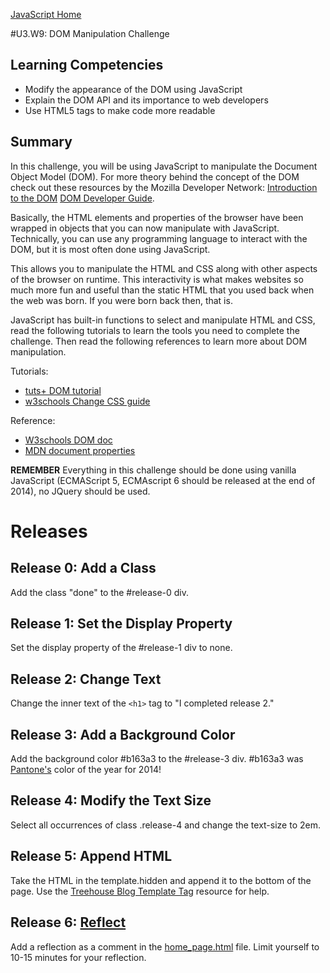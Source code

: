 [JavaScript Home](../)

#U3.W9: DOM Manipulation Challenge

## Learning Competencies
- Modify the appearance of the DOM using JavaScript
- Explain the DOM API and its importance to web developers
- Use HTML5 tags to make code more readable

## Summary

In this challenge, you will be using JavaScript to manipulate the Document Object Model (DOM). For more theory behind the concept of the DOM check out these resources by the Mozilla Developer Network: [Introduction to the DOM](https://developer.mozilla.org/en-US/docs/Web/API/Document_Object_Model/Introduction) [DOM Developer Guide](https://developer.mozilla.org/en-US/docs/Web/Guide/API/DOM).

Basically, the HTML elements and properties of the browser have been wrapped in objects that you can now manipulate with JavaScript. Technically, you can use any programming language to interact with the DOM, but it is most often done using JavaScript.

This allows you to manipulate the HTML and CSS along with other aspects of the browser on runtime. This interactivity is what makes websites so much more fun and useful than the static HTML that you used back when the web was born. If you were born back then, that is.

JavaScript has built-in functions to select and manipulate HTML and CSS, read the following tutorials to learn the tools you need to complete the challenge. Then read the following references to learn more about DOM manipulation.

Tutorials:
- [tuts+ DOM tutorial](http://code.tutsplus.com/tutorials/javascript-and-the-dom-series-lesson-1--net-3134)
- [w3schools Change CSS guide](http://www.w3schools.com/js/js_htmldom_css.asp)

Reference:
- [W3schools DOM doc](http://www.w3schools.com/jsref/dom_obj_document.asp)
- [MDN document properties](https://developer.mozilla.org/en-US/docs/Web/API/document)

**REMEMBER** Everything in this challenge should be done using vanilla JavaScript (ECMAScript 5, ECMAscript 6 should be released at the end of 2014), no JQuery should be used.

# Releases

## Release 0: Add a Class

Add the class "done" to the #release-0 div.

## Release 1: Set the Display Property

Set the display property of the #release-1 div to none.

## Release 2: Change Text

Change the inner text of the `<h1>` tag to "I completed release 2."

## Release 3: Add a Background Color

Add the background color #b163a3 to the #release-3 div. #b163a3 was [Pantone's](http://www.pantone.com/) color of the year for 2014!

## Release 4: Modify the Text Size

Select all occurrences of class .release-4 and change the text-size to 2em.

## Release 5: Append HTML

Take the HTML in the template.hidden and append it to the bottom of the page. Use the [Treehouse Blog Template Tag](http://blog.teamtreehouse.com/creating-reusable-markup-with-the-html-template-element) resource for help.

## Release 6: [Reflect](https://github.com/Devbootcamp/phase-0-handbook/blob/master/coding-references/reflection-guidelines.md)

Add a reflection as a comment in the [home_page.html](home_page.html) file. Limit yourself to 10-15 minutes for your reflection.
